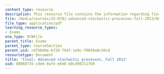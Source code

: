 ```yaml
---
content_type: resource
description: This resource file contains the information regarding final exam.
file: /media/courses/15-070j-advanced-stochastic-processes-fall-2013/80060735cde60afee648b0cd002117b9_MIT15_070JF13_Final_Exam.pdf
file_type: application/pdf
learning_resource_types:
- Exams
ocw_type: OCWFile
parent_title: Exams
parent_type: CourseSection
parent_uid: cdfbbd4e-b720-7b47-1e9c-f0850a0c36c8
resourcetype: Document
title: 'Final: Advanced stochastic processes, Fall 2013'
uid: 80060735-cde6-0afe-e648-b0cd002117b9
---
```

